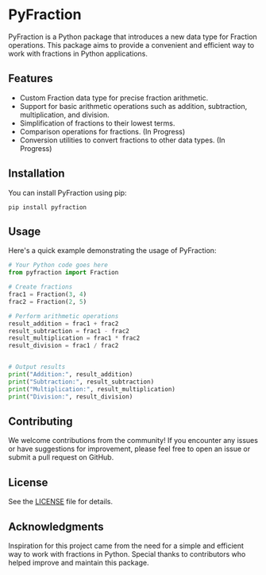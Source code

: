 
# PyFraction

PyFraction is a Python package that introduces a new data type for Fraction operations. This package aims to provide a convenient and efficient way to work with fractions in Python applications.

## Features

* Custom Fraction data type for precise fraction arithmetic.
* Support for basic arithmetic operations such as addition, subtraction, multiplication, and division.
* Simplification of fractions to their lowest terms.
* Comparison operations for fractions. (In Progress)
* Conversion utilities to convert fractions to other data types. (In Progress)


## Installation
You can install PyFraction using pip:

```pip install pyfraction ```

## Usage

Here's a quick example demonstrating the usage of PyFraction:

```python
# Your Python code goes here
from pyfraction import Fraction

# Create fractions
frac1 = Fraction(3, 4)
frac2 = Fraction(2, 5)

# Perform arithmetic operations
result_addition = frac1 + frac2
result_subtraction = frac1 - frac2
result_multiplication = frac1 * frac2
result_division = frac1 / frac2


# Output results
print("Addition:", result_addition)
print("Subtraction:", result_subtraction)
print("Multiplication:", result_multiplication)
print("Division:", result_division)

```

## Contributing

We welcome contributions from the community! If you encounter any issues or have suggestions for improvement, please feel free to open an issue or submit a pull request on GitHub.

## License
See the [LICENSE]('PyFraction/licence.txt') file for details.

## Acknowledgments
Inspiration for this project came from the need for a simple and efficient way to work with fractions in Python.
Special thanks to contributors who helped improve and maintain this package.